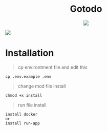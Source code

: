<h1 align="center">Gotodo</h1>
<div align="center">
	<img src="https://wallpaperaccess.com/full/2641087.gif" />
</div>

<img src="https://user-images.githubusercontent.com/73097560/115834477-dbab4500-a447-11eb-908a-139a6edaec5c.gif"></p>


# Installation
> cp environtment file and edit this
```
cp .env.example .env
```
> change mod file install
```
chmod +x install
```
> run file install
```
install docker
or
install run-app
```

